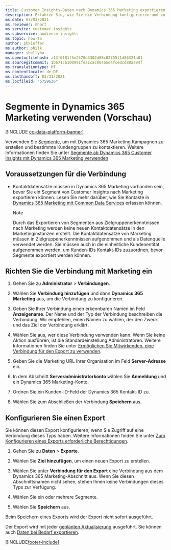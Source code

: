 ```yaml
---
title: Customer Insights-Daten nach Dynamics 365 Marketing exportieren
description: Erfahren Sie, wie Sie die Verbindung konfigurieren und zu Dynamics 365 Marketing exportieren.
ms.date: 03/03/2021
ms.reviewer: mhart
ms.service: customer-insights
ms.subservice: audience-insights
ms.topic: how-to
author: phkieffer
ms.author: philk
manager: shellyha
ms.openlocfilehash: a13f6f81f5e2570d3302d88c02755f1d86321a01
ms.sourcegitcommit: 1b671c6100991fea1cace04b5d4fcedcd88aa94f
ms.translationtype: HT
ms.contentlocale: de-DE
ms.lasthandoff: 03/31/2021
ms.locfileid: "5759636"
---
```

# <a name="use-segments-in-dynamics-365-marketing-preview"></a>Segmente in Dynamics 365 Marketing verwenden (Vorschau)

[!INCLUDE [cc-data-platform-banner](../includes/cc-data-platform-banner.md)]

Verwenden Sie [Segmente](segments.md), um mit Dynamics 365 Marketing Kampagnen zu erstellen und bestimmte Kundengruppen zu kontaktieren. Weitere Informationen finden Sie unter [Segmente ab Dynamics 365 Customer Insights mit Dynamics 365 Marketing verwenden](/dynamics365/marketing/customer-insights-segments)

## <a name="prerequisite-for-a-connection"></a>Voraussetzungen für die Verbindung

- Kontaktdatensätze müssen in Dynamics 365 Marketing vorhanden sein, bevor Sie ein Segment von Customer Insights nach Marketing exportieren können. Lesen Sie mehr darüber, wie Sie Kontakte in [Dynamics 365 Marketing mit Common Data Services](connect-power-query.md) erfassen können.

  > [!NOTE]
  > Durch das Exportieren von Segmenten aus Zielgruppenerkenntnissen nach Marketing werden keine neuen Kontaktdatensätze in den Marketinginstanzen erstellt. Die Kontaktdatensätze von Marketing müssen in Zielgruppenerkenntnissen aufgenommen und als Datenquelle verwendet werden. Sie müssen auch in die einheitliche Kundenentität aufgenommen werden, um Kunden-IDs Kontakt-IDs zuzuordnen, bevor Segmente exportiert werden können.

## <a name="set-up-connection-to-marketing"></a>Richten Sie die Verbindung mit Marketing ein

1. Gehen Sie zu **Administrator** > **Verbindungen**.

1. Wählen Sie **Verbindung hinzufügen** und dann **Dynamics 365 Marketing** aus, um die Verbindung zu konfigurieren.

1. Geben Sie Ihrer Verbindung einen erkennbaren Namen im Feld **Anzeigename**. Der Name und der Typ der Verbindung beschreiben die Verbindung. Wir empfehlen, einen Namen zu wählen, der den Zweck und das Ziel der Verbindung erklärt.

1. Wählen Sie aus, wer diese Verbindung verwenden kann. Wenn Sie keine Aktion ausführen, ist die Standardeinstellung Administratoren. Weitere Informationen finden Sie unter [Ermöglichen Sie Mitwirkenden, eine Verbindung für den Export zu verwenden](connections.md#allow-contributors-to-use-a-connection-for-exports).

1. Geben Sie die Marketing URL Ihrer Organisation im Feld **Server-Adresse** ein.

1. In dem Abschnitt **Serveradministratorkonto** wählen Sie **Anmeldung** und ein Dynamics 365 Marketing-Konto.

1. Ordnen Sie ein Kunden-ID-Feld der Dynamics 365 Kontakt-ID zu.

1. Wählen Sie zum Abschließen der Verbindung **Speichern** aus. 

## <a name="configure-an-export"></a>Konfigurieren Sie einen Export

Sie können diesen Export konfigurieren, wenn Sie Zugriff auf eine Verbindung dieses Typs haben. Weitere Informationen finden Sie unter [Zum Konfigurieren eines Exports erforderliche Berechtigungen](export-destinations.md#set-up-a-new-export).

1. Gehen Sie zu **Daten** > **Exporte**.

1. Wählen Sie **Ziel hinzufügen**, um einen neuen Export zu erstellen.

1. Wählen Sie unter **Verbindung für den Export** eine Verbindung aus dem Dynamics 365 Marketing-Abschnitt aus. Wenn Sie diesen Abschnittsnamen nicht sehen, stehen Ihnen keine Verbindungen dieses Typs zur Verfügung.

1. Wählen Sie ein oder mehrere Segmente.

1. Wählen Sie **Speichern** aus.

Beim Speichern eines Exports wird der Export nicht sofort ausgeführt.

Der Export wird mit jeder [geplanten Aktualisierung](system.md#schedule-tab) ausgeführt. Sie können auch [Daten bei Bedarf exportieren](export-destinations.md#run-exports-on-demand). 

[!INCLUDE[footer-include](../includes/footer-banner.md)]
